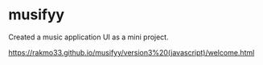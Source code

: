 # musifyy
Created a music application UI as a mini project.

https://rakmo33.github.io/musifyy/version3%20(javascript)/welcome.html
